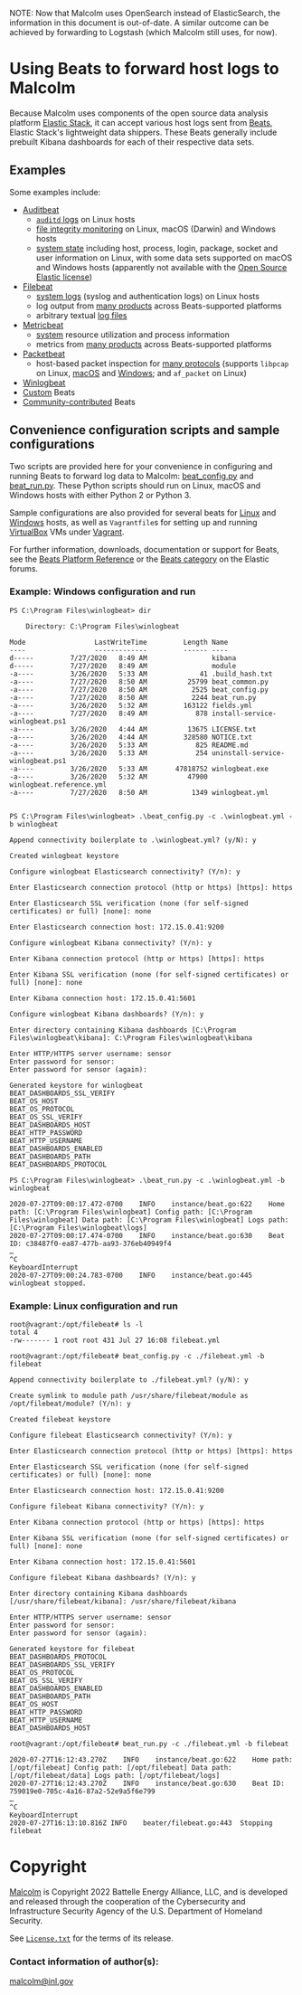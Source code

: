 NOTE: Now that Malcolm uses OpenSearch instead of ElasticSearch, the information in this document is out-of-date. A similar outcome can be achieved by forwarding to Logstash (which Malcolm still uses, for now).

# Using Beats to forward host logs to Malcolm

Because Malcolm uses components of the open source data analysis platform [Elastic Stack](https://www.elastic.co/elastic-stack), it can accept various host logs sent from [Beats](https://www.elastic.co/beats/#the-beats-family), Elastic Stack's lightweight data shippers. These Beats generally include prebuilt Kibana dashboards for each of their respective data sets.

## Examples

Some examples include:

* [Auditbeat](https://www.elastic.co/beats/auditbeat)
    - [`auditd` logs](https://www.elastic.co/guide/en/beats/auditbeat/master/auditbeat-module-auditd.html) on Linux hosts
    - [file integrity monitoring](https://www.elastic.co/guide/en/beats/auditbeat/master/auditbeat-module-file_integrity.html) on Linux, macOS (Darwin) and Windows hosts
    - [system state](https://www.elastic.co/guide/en/beats/auditbeat/master/auditbeat-module-system.html) including host, process, login, package, socket and user information on Linux, with some data sets supported on macOS and Windows hosts (apparently not available with the [Open Source Elastic license](https://www.elastic.co/subscriptions))
* [Filebeat](https://www.elastic.co/beats/filebeat)
    - [system logs](https://www.elastic.co/guide/en/beats/filebeat/current/filebeat-module-system.html) (syslog and authentication logs) on Linux hosts
    - log output from [many products](https://www.elastic.co/guide/en/beats/filebeat/current/filebeat-modules.html) across Beats-supported platforms 
    - arbitrary textual [log files](https://www.elastic.co/guide/en/beats/filebeat/current/filebeat-input-log.html)
* [Metricbeat](https://www.elastic.co/beats/metricbeat)
    - [system](https://www.elastic.co/guide/en/beats/metricbeat/current/metricbeat-module-system.html) resource utilization and process information
    - metrics from [many products](https://www.elastic.co/guide/en/beats/metricbeat/current/metricbeat-modules.html) across Beats-supported platforms
* [Packetbeat](https://www.elastic.co/beats/packetbeat)
    - host-based packet inspection for [many protocols](https://www.elastic.co/guide/en/beats/packetbeat/current/configuration-protocols.html) (supports `libpcap` on Linux, [macOS](https://formulae.brew.sh/formula/libpcap) and [Windows](https://nmap.org/npcap/); and `af_packet` on Linux)
* [Winlogbeat](https://www.elastic.co/downloads/beats/winlogbeat)
* [Custom](https://www.elastic.co/guide/en/beats/devguide/current/index.html) Beats
* [Community-contributed](https://www.elastic.co/guide/en/beats/devguide/current/community-beats.html) Beats

## Convenience configuration scripts and sample configurations

Two scripts are provided here for your convenience in configuring and running Beats to forward log data to Malcolm: [beat_config.py](./beat_config.py) and [beat_run.py](./beat_run.py). These Python scripts should run on Linux, macOS and Windows hosts with either Python 2 or Python 3.

Sample configurations are also provided for several beats for [Linux](./linux_vm_example) and [Windows](./windows_vm_example) hosts, as well as `Vagrantfile`s for setting up and running [VirtualBox](https://www.virtualbox.org/) VMs under [Vagrant](https://www.vagrantup.com/intro).

For further information, downloads, documentation or support for Beats, see the [Beats Platform Reference](https://www.elastic.co/guide/en/beats/libbeat/current/beats-reference.html) or the [Beats category](https://discuss.elastic.co/c/elastic-stack/beats) on the Elastic forums.

### Example: Windows configuration and run

```
PS C:\Program Files\winlogbeat> dir

    Directory: C:\Program Files\winlogbeat

Mode                 LastWriteTime         Length Name
----                 -------------         ------ ----
d-----         7/27/2020   8:49 AM                kibana
d-----         7/27/2020   8:49 AM                module
-a----         3/26/2020   5:33 AM             41 .build_hash.txt
-a----         7/27/2020   8:50 AM          25799 beat_common.py
-a----         7/27/2020   8:50 AM           2525 beat_config.py
-a----         7/27/2020   8:50 AM           2244 beat_run.py
-a----         3/26/2020   5:32 AM         163122 fields.yml
-a----         7/27/2020   8:49 AM            878 install-service-winlogbeat.ps1
-a----         3/26/2020   4:44 AM          13675 LICENSE.txt
-a----         3/26/2020   4:44 AM         328580 NOTICE.txt
-a----         3/26/2020   5:33 AM            825 README.md
-a----         3/26/2020   5:33 AM            254 uninstall-service-winlogbeat.ps1
-a----         3/26/2020   5:33 AM       47818752 winlogbeat.exe
-a----         3/26/2020   5:32 AM          47900 winlogbeat.reference.yml
-a----         7/27/2020   8:50 AM           1349 winlogbeat.yml


PS C:\Program Files\winlogbeat> .\beat_config.py -c .\winlogbeat.yml -b winlogbeat

Append connectivity boilerplate to .\winlogbeat.yml? (y/N): y

Created winlogbeat keystore

Configure winlogbeat Elasticsearch connectivity? (Y/n): y

Enter Elasticsearch connection protocol (http or https) [https]: https

Enter Elasticsearch SSL verification (none (for self-signed certificates) or full) [none]: none

Enter Elasticsearch connection host: 172.15.0.41:9200

Configure winlogbeat Kibana connectivity? (Y/n): y

Enter Kibana connection protocol (http or https) [https]: https

Enter Kibana SSL verification (none (for self-signed certificates) or full) [none]: none

Enter Kibana connection host: 172.15.0.41:5601

Configure winlogbeat Kibana dashboards? (Y/n): y

Enter directory containing Kibana dashboards [C:\Program Files\winlogbeat\kibana]: C:\Program Files\winlogbeat\kibana

Enter HTTP/HTTPS server username: sensor
Enter password for sensor:
Enter password for sensor (again):

Generated keystore for winlogbeat
BEAT_DASHBOARDS_SSL_VERIFY
BEAT_OS_HOST
BEAT_OS_PROTOCOL
BEAT_OS_SSL_VERIFY
BEAT_DASHBOARDS_HOST
BEAT_HTTP_PASSWORD
BEAT_HTTP_USERNAME
BEAT_DASHBOARDS_ENABLED
BEAT_DASHBOARDS_PATH
BEAT_DASHBOARDS_PROTOCOL

PS C:\Program Files\winlogbeat> .\beat_run.py -c .\winlogbeat.yml -b winlogbeat

2020-07-27T09:00:17.472-0700    INFO    instance/beat.go:622    Home path: [C:\Program Files\winlogbeat] Config path: [C:\Program Files\winlogbeat] Data path: [C:\Program Files\winlogbeat] Logs path: [C:\Program Files\winlogbeat\logs]
2020-07-27T09:00:17.474-0700    INFO    instance/beat.go:630    Beat ID: c38487f0-ea87-477b-aa93-376eb40949f4
…
^C
KeyboardInterrupt
2020-07-27T09:00:24.783-0700    INFO    instance/beat.go:445    winlogbeat stopped.
```

### Example: Linux configuration and run

```
root@vagrant:/opt/filebeat# ls -l
total 4
-rw------- 1 root root 431 Jul 27 16:08 filebeat.yml

root@vagrant:/opt/filebeat# beat_config.py -c ./filebeat.yml -b filebeat

Append connectivity boilerplate to ./filebeat.yml? (y/N): y 

Create symlink to module path /usr/share/filebeat/module as /opt/filebeat/module? (Y/n): y

Created filebeat keystore

Configure filebeat Elasticsearch connectivity? (Y/n): y

Enter Elasticsearch connection protocol (http or https) [https]: https

Enter Elasticsearch SSL verification (none (for self-signed certificates) or full) [none]: none

Enter Elasticsearch connection host: 172.15.0.41:9200

Configure filebeat Kibana connectivity? (Y/n): y

Enter Kibana connection protocol (http or https) [https]: https

Enter Kibana SSL verification (none (for self-signed certificates) or full) [none]: none

Enter Kibana connection host: 172.15.0.41:5601

Configure filebeat Kibana dashboards? (Y/n): y

Enter directory containing Kibana dashboards [/usr/share/filebeat/kibana]: /usr/share/filebeat/kibana

Enter HTTP/HTTPS server username: sensor
Enter password for sensor: 
Enter password for sensor (again): 

Generated keystore for filebeat
BEAT_DASHBOARDS_PROTOCOL
BEAT_DASHBOARDS_SSL_VERIFY
BEAT_OS_PROTOCOL
BEAT_OS_SSL_VERIFY
BEAT_DASHBOARDS_ENABLED
BEAT_DASHBOARDS_PATH
BEAT_OS_HOST
BEAT_HTTP_PASSWORD
BEAT_HTTP_USERNAME
BEAT_DASHBOARDS_HOST

root@vagrant:/opt/filebeat# beat_run.py -c ./filebeat.yml -b filebeat

2020-07-27T16:12:43.270Z    INFO    instance/beat.go:622    Home path: [/opt/filebeat] Config path: [/opt/filebeat] Data path: [/opt/filebeat/data] Logs path: [/opt/filebeat/logs]
2020-07-27T16:12:43.270Z    INFO    instance/beat.go:630    Beat ID: 759019e0-705c-4a16-87a2-52e9a5f6e799
…
^C
KeyboardInterrupt
2020-07-27T16:13:10.816Z INFO    beater/filebeat.go:443  Stopping filebeat
```

# <a name="Footer"></a>Copyright

[Malcolm](https://github.com/idaholab/Malcolm) is Copyright 2022 Battelle Energy Alliance, LLC, and is developed and released through the cooperation of the Cybersecurity and Infrastructure Security Agency of the U.S. Department of Homeland Security.

See [`License.txt`](https://raw.githubusercontent.com/idaholab/Malcolm/main/License.txt) for the terms of its release.

### Contact information of author(s):

[malcolm@inl.gov](mailto:malcolm@inl.gov?subject=Malcolm)
